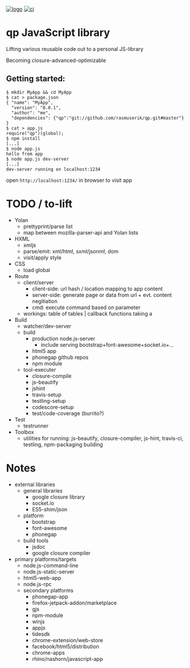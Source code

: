 [![logo](https://ssl.solsort.com/github-solsort.png?qp)](https://ssl.solsort.com/github-solsort.html?qp)
[![ci](https://secure.travis-ci.org/rasmuserik/qp.png)](http://travis-ci.org/rasmuserik/qp)

# qp JavaScript library


Lifting various reusable code out to a personal JS-library


Becoming closure-advanced-optimizable

## Getting started:

    $ mkdir MyApp && cd MyApp 
    $ cat > package.json
    { "name": "MyApp",
      "version": "0.0.1",
      "author": "me",
      "dependencies": {"qp":"git://github.com/rasmuserik/qp.git#master"}
    }
    $ cat > app.js
    require("qp")(global);
    $ npm install
    [...]
    $ node app.js
    hello from app
    $ node app.js dev-server
    [...]
    dev-server running on localhost:1234

open `http://localhost:1234/` in browser to visit app

# TODO / to-lift

- Yolan
    - prettyprint/parse list
    - map between mozilla-parser-api and Yolan lists
- HXML
    - xmljs
    - parse/emit: xml/html, sxml/jsonml, dom
    - visit/apply style
- CSS
    - load global 
- Route
    - client/server
        - client-side: url hash / location mapping to app content
        - server-side: generate page or data from url + evt. content negitiation
        - cmd: execute command based on parameter
    - workings: table of tables | callback functions taking a 
- Build
    - watcher/dev-server
    - build 
        - production node.js-server
            - include serving bootstrap+font-awesome+socket.io+...
        - html5 app
        - phonegap github repos
        - npm module
    - tool-executer
        - closure-compile
        - js-beautify
        - jshint
        - travis-setup
        - testling-setup
        - codescore-setup
        - test/code-coverage (burrito?)
- Test
    - testrunner
- Toolbox
    - utilities for running: js-beautify, closure-compiler, js-hint, travis-ci, testling, npm-packaging building

# Notes
- external libraries
    - general libraries
        - google closure library
        - socket.io
        - ES5-shim/json
    - platform
        - bootstrap
        - font-awesome
        - phonegap
    - build tools
        - jsdoc
        - google closure compiler
- primary platforms/targets
    - node.js-command-line 
    - node.js-static-server 
    - html5-web-app 
    - node.js-rpc 
    - secondary platforms
        - phonegap-app 
        - firefox-jetpack-addon/marketplace 
        - gjs 
        - npm-module
        - winjs 
        - appjs
        - tidesdk
        - chrome-extension/web-store 
        - facebook/html5/distribution 
        - chrome-apps 
        - rhino/nashorn/javascript-app
